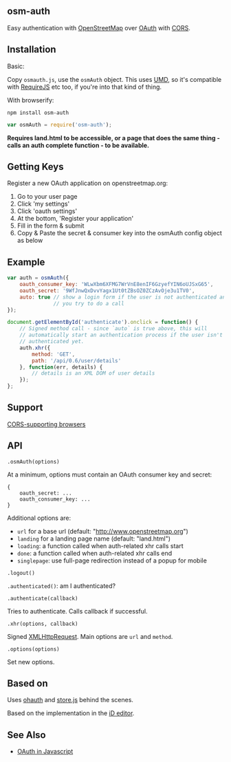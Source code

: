 ## osm-auth

Easy authentication with [OpenStreetMap](http://www.openstreetmap.org/)
over [OAuth](http://oauth.net/) with
[CORS](http://en.wikipedia.org/wiki/Cross-origin_resource_sharing).

## Installation

Basic:

Copy `osmauth.js`, use the `osmAuth` object. This uses
[UMD](https://github.com/umdjs/umd), so it's compatible
with [RequireJS](http://requirejs.org/) etc too, if you're into that kind
of thing.

With browserify:

    npm install osm-auth

```js
var osmAuth = require('osm-auth');
```

**Requires land.html to be accessible, or a page that does the same thing -
calls an auth complete function - to be available.**

## Getting Keys

Register a new OAuth application on openstreetmap.org:

1. Go to your user page
2. Click 'my settings'
3. Click 'oauth settings'
4. At the bottom, 'Register your application'
5. Fill in the form & submit
6. Copy & Paste the secret & consumer key into the osmAuth config object as below

## Example

```js
var auth = osmAuth({
    oauth_consumer_key: 'WLwXbm6XFMG7WrVnE8enIF6GzyefYIN6oUJSxG65',
    oauth_secret: '9WfJnwQxDvvYagx1Ut0tZBsOZ0ZCzAvOje3u1TV0',
    auto: true // show a login form if the user is not authenticated and
               // you try to do a call
});

document.getElementById('authenticate').onclick = function() {
    // Signed method call - since `auto` is true above, this will
    // automatically start an authentication process if the user isn't
    // authenticated yet.
    auth.xhr({
        method: 'GET',
        path: '/api/0.6/user/details'
    }, function(err, details) {
        // details is an XML DOM of user details
    });
};
```

## Support

[CORS-supporting browsers](http://caniuse.com/#feat=cors)

## API

`.osmAuth(options)`

At a minimum, options must contain an OAuth consumer key and secret:

```
{
    oauth_secret: ...
    oauth_consumer_key: ...
}
```

Additional options are:

* `url` for a base url (default: "http://www.openstreetmap.org")
* `landing` for a landing page name (default: "land.html")
* `loading`: a function called when auth-related xhr calls start
* `done`: a function called when auth-related xhr calls end
* `singlepage`: use full-page redirection instead of a popup for mobile

`.logout()`

`.authenticated()`: am I authenticated?

`.authenticate(callback)`

Tries to authenticate. Calls callback if successful.

`.xhr(options, callback)`

Signed [XMLHttpRequest](http://en.wikipedia.org/wiki/XMLHttpRequest).
Main options are `url` and `method`.

`.options(options)`

Set new options.

## Based on

Uses [ohauth](https://github.com/osmlab/ohauth) and
[store.js](https://github.com/marcuswestin/store.js) behind the scenes.

Based on the implementation in the [iD editor](http://ideditor.com/).

## See Also

* [OAuth in Javascript](http://mapbox.com/osmdev/2013/01/15/oauth-in-javascript/)
